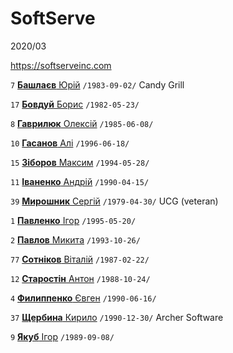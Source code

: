 # SoftServe

2020/03

https://softserveinc.com

`7` [**Башлаєв** Юрій](/players/bashlaev.yurii.19830902.jpg) `/1983-09-02/` Candy Grill

`17` [**Бовдуй** Борис](/players/bovdui.borys.19820523.jpg) `/1982-05-23/`

`8` [**Гаврилюк** Олексій](/players/gavriluk.oleksii.19850608.jpg) `/1985-06-08/`

`10` [**Гасанов** Алі](/players/gasanov.ali.19960618.jpg) `/1996-06-18/`

`15` [**Зіборов** Максим](/players/ziborov.maksim.19940528.jpg) `/1994-05-28/`

`11` [**Іваненко** Андрій](/players/ivanenko.andrii.19900415.JPG) `/1990-04-15/`

`39` [**Мирошник** Сергій](/players/miroshnik.sergii.19790430.jpg) `/1979-04-30/` UCG (veteran)

`1` [**Павленко** Ігор](/players/pavlenko.igor.19950520.jpg) `/1995-05-20/`

`2` [**Павлов** Микита](/players/pavlov.mykyta.19931026.png) `/1993-10-26/`

`77` [**Сотніков** Віталій](/players/sotnikov.vitalii.19870222.jpg) `/1987-02-22/`

`12` [**Старостін** Антон](/players/starostin.anton.19881024.jpg) `/1988-10-24/`

`4` [**Филиппенко** Євген](/players/filippenko.yevgen.19900616.jpg) `/1990-06-16/`

`37` [**Щербина** Кирило](/players/shcherbyna.kyrylo.19901230.jpg) `/1990-12-30/` Archer Software

`9` [**Якуб** Ігор](/players/yakub.igor.19890908.jpg) `/1989-09-08/`